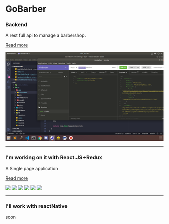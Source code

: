 <h1>GoBarber</h1>
<h3>Backend</h3>
<p>A rest full api to manage a barbershop. <p>
<a href="https://github.com/jonathanwdev/GoBarber/tree/master/api">Read more</a><br>
  <p>
    <img src="zImages/backend.png" with="450">
  </p>
 <hr>

 <h3>I'm working on it with React.JS+Redux</h3>
 <p>A Single page application</p>
 <a href="https://github.com/jonathanwdev/GoBarber/tree/master/web">Read more</a><br>
 <p>
  <img src="src/assets/print1.png" width="350">
  <img src="src/assets/print2.png" width="350">
  <img src="src/assets/print3.png" width="350">
  <img src="src/assets/print4.png" width="350">
  <img src="src/assets/print5.png" width="350">
  <img src="src/assets/print6.png" width="350">
 </p>

 <hr>

<h3>I'll work with reactNative</h3>
<p>soon</p>
